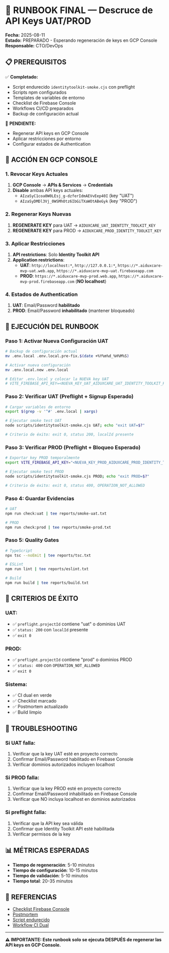 # 🚀 RUNBOOK FINAL — Descruce de API Keys UAT/PROD

**Fecha:** 2025-08-11  
**Estado:** PREPARADO - Esperando regeneración de keys en GCP Console  
**Responsable:** CTO/DevOps  

## 📋 PREREQUISITOS

✅ **Completado:**
- Script endurecido `identitytoolkit-smoke.cjs` con preflight
- Scripts npm configurados
- Templates de variables de entorno
- Checklist de Firebase Console
- Workflows CI/CD preparados
- Backup de configuración actual

🚨 **PENDIENTE:**
- Regenerar API keys en GCP Console
- Aplicar restricciones por entorno
- Configurar estados de Authentication

## 🔧 ACCIÓN EN GCP CONSOLE

### 1. Revocar Keys Actuales
1. **GCP Console** → **APIs & Services** → **Credentials**
2. **Disable** ambas API keys actuales:
   - `AIzaSyC1coa0W0LEsj_g-dzferIdmAEVvEep40I` (key "UAT")
   - `AIzaSyDMDl3Vj_0WSMhOtz6IbGiTXaWOtABeGyk` (key "PROD")

### 2. Regenerar Keys Nuevas
1. **REGENERATE KEY** para UAT → `AIDUXCARE_UAT_IDENTITY_TOOLKIT_KEY`
2. **REGENERATE KEY** para PROD → `AIDUXCARE_PROD_IDENTITY_TOOLKIT_KEY`

### 3. Aplicar Restricciones
1. **API restrictions**: Solo **Identity Toolkit API**
2. **Application restrictions**:
   - **UAT**: `http://localhost:*`, `http://127.0.0.1:*`, `https://*.aiduxcare-mvp-uat.web.app`, `https://*.aiduxcare-mvp-uat.firebaseapp.com`
   - **PROD**: `https://*.aiduxcare-mvp-prod.web.app`, `https://*.aiduxcare-mvp-prod.firebaseapp.com` (**NO localhost**)

### 4. Estados de Authentication
1. **UAT**: Email/Password **habilitado**
2. **PROD**: Email/Password **inhabilitado** (mantener bloqueado)

## 🧪 EJECUCIÓN DEL RUNBOOK

### Paso 1: Activar Nueva Configuración UAT
```bash
# Backup de configuración actual
mv .env.local .env.local.pre-fix.$(date +%Y%m%d_%H%M%S)

# Activar nueva configuración
mv .env.local.new .env.local

# Editar .env.local y colocar la NUEVA key UAT
# VITE_FIREBASE_API_KEY=<NUEVA_KEY_UAT_AIDUXCARE_UAT_IDENTITY_TOOLKIT_KEY>
```

### Paso 2: Verificar UAT (Preflight + Signup Esperado)
```bash
# Cargar variables de entorno
export $(grep -v '^#' .env.local | xargs)

# Ejecutar smoke test UAT
node scripts/identitytoolkit-smoke.cjs UAT; echo "exit UAT=$?"

# Criterio de éxito: exit 0, status 200, localId presente
```

### Paso 3: Verificar PROD (Preflight + Bloqueo Esperado)
```bash
# Exportar key PROD temporalmente
export VITE_FIREBASE_API_KEY="<NUEVA_KEY_PROD_AIDUXCARE_PROD_IDENTITY_TOOLKIT_KEY>"

# Ejecutar smoke test PROD
node scripts/identitytoolkit-smoke.cjs PROD; echo "exit PROD=$?"

# Criterio de éxito: exit 0, status 400, OPERATION_NOT_ALLOWED
```

### Paso 4: Guardar Evidencias
```bash
# UAT
npm run check:uat | tee reports/smoke-uat.txt

# PROD
npm run check:prod | tee reports/smoke-prod.txt
```

### Paso 5: Quality Gates
```bash
# TypeScript
npx tsc --noEmit | tee reports/tsc.txt

# ESLint
npm run lint | tee reports/eslint.txt

# Build
npm run build | tee reports/build.txt
```

## 🎯 CRITERIOS DE ÉXITO

### **UAT:**
- ✅ `preflight.projectId` contiene "uat" o dominios UAT
- ✅ `status: 200` con `localId` presente
- ✅ `exit 0`

### **PROD:**
- ✅ `preflight.projectId` contiene "prod" o dominios PROD
- ✅ `status: 400` con `OPERATION_NOT_ALLOWED`
- ✅ `exit 0`

### **Sistema:**
- ✅ CI dual en verde
- ✅ Checklist marcado
- ✅ Postmortem actualizado
- ✅ Build limpio

## 🚨 TROUBLESHOOTING

### Si UAT falla:
1. Verificar que la key UAT esté en proyecto correcto
2. Confirmar Email/Password habilitado en Firebase Console
3. Verificar dominios autorizados incluyen localhost

### Si PROD falla:
1. Verificar que la key PROD esté en proyecto correcto
2. Confirmar Email/Password inhabilitado en Firebase Console
3. Verificar que NO incluya localhost en dominios autorizados

### Si preflight falla:
1. Verificar que la API key sea válida
2. Confirmar que Identity Toolkit API esté habilitada
3. Verificar permisos de la key

## 📊 MÉTRICAS ESPERADAS

- **Tiempo de regeneración**: 5-10 minutos
- **Tiempo de configuración**: 10-15 minutos
- **Tiempo de validación**: 5-10 minutos
- **Tiempo total**: 20-35 minutos

## 🔗 REFERENCIAS

- [Checklist Firebase Console](reports/firebase-uat-checklist.md)
- [Postmortem](docs/reports/postmortem-keys-crossed.md)
- [Script endurecido](scripts/identitytoolkit-smoke.cjs)
- [Workflow CI Dual](.github/workflows/preflight-firebase-dual.yml)

---

**⚠️ IMPORTANTE: Este runbook solo se ejecuta DESPUÉS de regenerar las API keys en GCP Console.**
